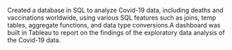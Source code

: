 Created a database in SQL to analyze Covid-19 data, including deaths and vaccinations worldwide, using various SQL features such as joins, temp tables, aggregate functions, and data type conversions.A dashboard was built in Tableau to report on the findings of the exploratory data analysis of the Covid-19 data.
